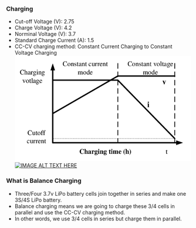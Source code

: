 ### Charging
* Cut-off  Voltage (V): 2.75
* Charge   Voltage (V): 4.2
* Norminal Voltage (V): 3.7
* Standard Charge Current (A): 1.5 
* CC-CV charging method: Constant Current Charging to Constant Voltage Charging
</br><img src="battery_charging.png"></img>
</br>[![IMAGE ALT TEXT HERE](https://img.youtube.com/vi/uhO8obJF2PQ/0.jpg)](https://www.youtube.com/watch?v=uhO8obJF2PQ)
### What is Balance Charging
* Three/Four 3.7v LiPo battery cells join together in series and make one 3S/4S LiPo battery. 
* Balance charging means we are going to charge these 3/4 cells in parallel and use the CC-CV charging method.
* In other words, we use 3/4 cells in series but charge them in parallel.
